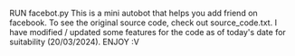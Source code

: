 RUN facebot.py
This is a mini autobot that helps you add friend on facebook.
To see the original source code, check out source_code.txt.
I have modified / updated some features for the code as of today's date for suitability (20/03/2024).
ENJOY :V
